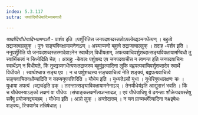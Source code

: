```yaml
---
index: 5.3.117
sutra: पर्श्वादियौधेयादिभ्यामणञौ

---
```

_पर्श्वादियौधेयादिभ्यामणञौ_ - पार्शव इति ।पर्शु॑रितिस जनपदशब्दस्ततोऽपत्येव्द्यञ्मगधे॑त्यण् । बहुत्वे तद्राजत्वाल्लुक् । पुनः सङ्घविवक्षायामनेनाऽण् । अस्याप्यणो बहुत्वे तद्राजत्वाल्लुक् । तदाह -पर्शव इति । ननुपर्शु॑रिति यो जनपदशब्दस्तस्मादेवाऽनेन स्वार्थेऽम् विधीयताम्, अपत्यवाचिपर्शुशब्दात्सङ्घविवक्षायामण्विधौ तु स्वार्थिकत्वं न सिध्येदिति चेत् । अत्राहुः -केवलः पर्शुशब्द एव जनपदवाचीस न त्वणन्त इति जनपदवाचिनः स्वार्थेऽण् न विधीयते, किं तुव्द्यञ्मगधे॑त्यणःतद्राजस्य बहुषु॑इत्यादिना लुकि बह्वपत्यवाचिपर्शुशब्दादेव स्वार्थे विधीयते । स्वार्थश्चात्र सङ्घ एव । न च पर्शुशब्दस्य सङ्घवाचित्वं नेति शङ्क्यं, बह्वपत्यवाचित्वे सङ्घवाचितवध्रौव्यादिति न काप्यनुपपत्तिरिति । यौधेय इति । युध्यतेऽसौ युधा । युधेरिगुपधलक्षणः कः । युधाया अपत्यं ।व्द्यचः॑इति ढक् । तदन्तात्सङ्घाविवक्षायामनेनाऽञ् । तेनयौधेय॑इति आद्युदात्तं भवति । किं च यौधेयस्याऽङ्को लक्षणं वा यौधेयः ।संघाङ्कलक्षणे॑त्यञन्तादञ् । एवं यौधेयाधिषु ये ढगन्ताः शौक्रेयदयस्तेषु सर्वेषु प्रयोजनद्वयमह्रम् । यौधेया इति । अञो लुक् । अन्तोदात्तम् । न चन प्राच्यभर्गे॑त्यादिना न#इषेधः शङ्क्यः, स्त्रियामेव तन्निषेधात् ।